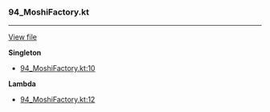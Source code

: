 ### 94_MoshiFactory.kt
---
[View file](../../recall_analyzed/94_MoshiFactory.kt)

**Singleton**

 - [94_MoshiFactory.kt:10](../../recall_analyzed/94_MoshiFactory.kt#L10)

**Lambda**

 - [94_MoshiFactory.kt:12](../../recall_analyzed/94_MoshiFactory.kt#L12)
